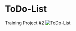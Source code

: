 # ToDo-List
Training Project #2
![ToDo-List](https://user-images.githubusercontent.com/41030462/43813894-97918ce4-9a7c-11e8-97bf-85a500ccc689.png)
